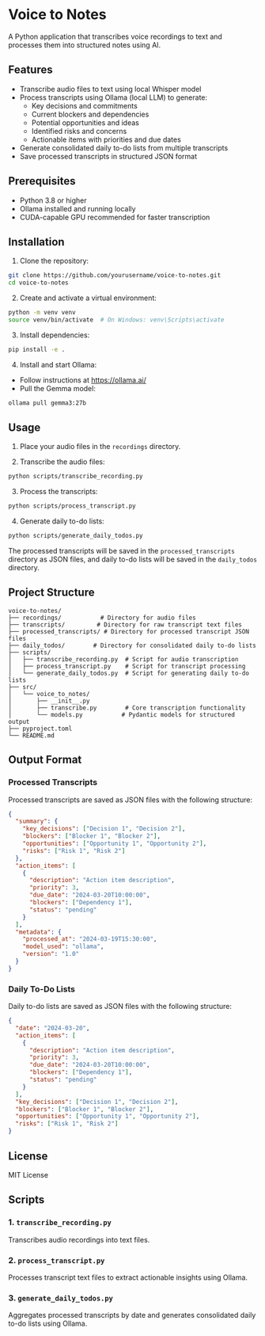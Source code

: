 # Voice to Notes

A Python application that transcribes voice recordings to text and processes them into structured notes using AI.

## Features

- Transcribe audio files to text using local Whisper model
- Process transcripts using Ollama (local LLM) to generate:
  - Key decisions and commitments
  - Current blockers and dependencies
  - Potential opportunities and ideas
  - Identified risks and concerns
  - Actionable items with priorities and due dates
- Generate consolidated daily to-do lists from multiple transcripts
- Save processed transcripts in structured JSON format

## Prerequisites

- Python 3.8 or higher
- Ollama installed and running locally
- CUDA-capable GPU recommended for faster transcription

## Installation

1. Clone the repository:
```bash
git clone https://github.com/yourusername/voice-to-notes.git
cd voice-to-notes
```

2. Create and activate a virtual environment:
```bash
python -m venv venv
source venv/bin/activate  # On Windows: venv\Scripts\activate
```

3. Install dependencies:
```bash
pip install -e .
```

4. Install and start Ollama:
- Follow instructions at https://ollama.ai/
- Pull the Gemma model:
```bash
ollama pull gemma3:27b
```

## Usage

1. Place your audio files in the `recordings` directory.

2. Transcribe the audio files:
```bash
python scripts/transcribe_recording.py
```

3. Process the transcripts:
```bash
python scripts/process_transcript.py
```

4. Generate daily to-do lists:
```bash
python scripts/generate_daily_todos.py
```

The processed transcripts will be saved in the `processed_transcripts` directory as JSON files, and daily to-do lists will be saved in the `daily_todos` directory.

## Project Structure

```
voice-to-notes/
├── recordings/           # Directory for audio files
├── transcripts/         # Directory for raw transcript text files
├── processed_transcripts/ # Directory for processed transcript JSON files
├── daily_todos/        # Directory for consolidated daily to-do lists
├── scripts/
│   ├── transcribe_recording.py  # Script for audio transcription
│   ├── process_transcript.py    # Script for transcript processing
│   └── generate_daily_todos.py  # Script for generating daily to-do lists
├── src/
│   └── voice_to_notes/
│       ├── __init__.py
│       ├── transcribe.py        # Core transcription functionality
│       └── models.py           # Pydantic models for structured output
├── pyproject.toml
└── README.md
```

## Output Format

### Processed Transcripts
Processed transcripts are saved as JSON files with the following structure:

```json
{
  "summary": {
    "key_decisions": ["Decision 1", "Decision 2"],
    "blockers": ["Blocker 1", "Blocker 2"],
    "opportunities": ["Opportunity 1", "Opportunity 2"],
    "risks": ["Risk 1", "Risk 2"]
  },
  "action_items": [
    {
      "description": "Action item description",
      "priority": 3,
      "due_date": "2024-03-20T10:00:00",
      "blockers": ["Dependency 1"],
      "status": "pending"
    }
  ],
  "metadata": {
    "processed_at": "2024-03-19T15:30:00",
    "model_used": "ollama",
    "version": "1.0"
  }
}
```

### Daily To-Do Lists
Daily to-do lists are saved as JSON files with the following structure:

```json
{
  "date": "2024-03-20",
  "action_items": [
    {
      "description": "Action item description",
      "priority": 3,
      "due_date": "2024-03-20T10:00:00",
      "blockers": ["Dependency 1"],
      "status": "pending"
    }
  ],
  "key_decisions": ["Decision 1", "Decision 2"],
  "blockers": ["Blocker 1", "Blocker 2"],
  "opportunities": ["Opportunity 1", "Opportunity 2"],
  "risks": ["Risk 1", "Risk 2"]
}
```

## License

MIT License

## Scripts

### 1. `transcribe_recording.py`
Transcribes audio recordings into text files.

### 2. `process_transcript.py`
Processes transcript text files to extract actionable insights using Ollama.

### 3. `generate_daily_todos.py`
Aggregates processed transcripts by date and generates consolidated daily to-do lists using Ollama. 